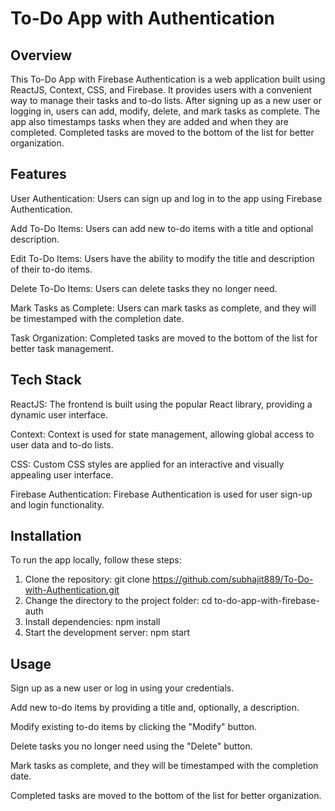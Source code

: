 # To-Do App with Authentication

## Overview
This To-Do App with Firebase Authentication is a web application built using ReactJS, Context, CSS, and Firebase. It provides users with a convenient way to manage their tasks and to-do lists. After signing up as a new user or logging in, users can add, modify, delete, and mark tasks as complete. The app also timestamps tasks when they are added and when they are completed. Completed tasks are moved to the bottom of the list for better organization.

## Features
User Authentication: Users can sign up and log in to the app using Firebase Authentication.

Add To-Do Items: Users can add new to-do items with a title and optional description.

Edit To-Do Items: Users have the ability to modify the title and description of their to-do items.

Delete To-Do Items: Users can delete tasks they no longer need.

Mark Tasks as Complete: Users can mark tasks as complete, and they will be timestamped with the completion date.

Task Organization: Completed tasks are moved to the bottom of the list for better task management.

## Tech Stack
ReactJS: The frontend is built using the popular React library, providing a dynamic user interface.

Context: Context is used for state management, allowing global access to user data and to-do lists.

CSS: Custom CSS styles are applied for an interactive and visually appealing user interface.

Firebase Authentication: Firebase Authentication is used for user sign-up and login functionality.


## Installation
To run the app locally, follow these steps:

1. Clone the repository:
git clone https://github.com/subhajit889/To-Do-with-Authentication.git
2. Change the directory to the project folder:
cd to-do-app-with-firebase-auth
3. Install dependencies:
npm install
4. Start the development server:
npm start

## Usage
Sign up as a new user or log in using your credentials.

Add new to-do items by providing a title and, optionally, a description.

Modify existing to-do items by clicking the "Modify" button.

Delete tasks you no longer need using the "Delete" button.

Mark tasks as complete, and they will be timestamped with the completion date.

Completed tasks are moved to the bottom of the list for better organization.
